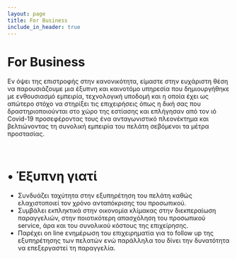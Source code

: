 ```yaml
---
layout: page
title: For Business
include_in_header: true
---
```


# For Business
Εν όψει της επιστροφής στην κανονικότητα, είμαστε στην ευχάριστη θέση να παρουσιάζουμε μια έξυπνη και καινοτόμο υπηρεσία που δημιουργήθηκε με ενθουσιασμό εμπειρία, τεχνολογική υποδομή και η οποία έχει ως απώτερο στόχο να στηρίξει τις επιχειρήσεις όπως η δική σας που δραστηριοποιούνται στο χώρο της εστίασης και επλήγησαν από τον ιό Covid-19 προσεφέροντας τους ένα ανταγωνιστικό πλεονέκτημα και βελτιώνοντας τη συνολική εμπειρία του πελάτη σεβόμενοι τα μέτρα προστασίας.

<br>

# •	Έξυπνη γιατί
-	Συνδυάζει ταχύτητα στην εξυπηρέτηση του πελάτη καθώς ελαχιστοποιεί τον χρόνο ανταπόκρισης του προσωπικού.
-	Συμβάλει εκπληκτικά στην οικονομία κλίμακας στην διεκπεραίωση παραγγελιών, στην ποιοτικότερη απασχόληση του προσωπικού service, άρα και του συνολικού  κόστους της επιχείρησης.
-	Παρέχει on line ενημέρωση του επιχειρηματία για το follow up της εξυπηρέτησης των πελατών ενώ παράλληλα του δίνει την δυνατότητα να επεξεργαστεί τη παραγγελία.



<br>
